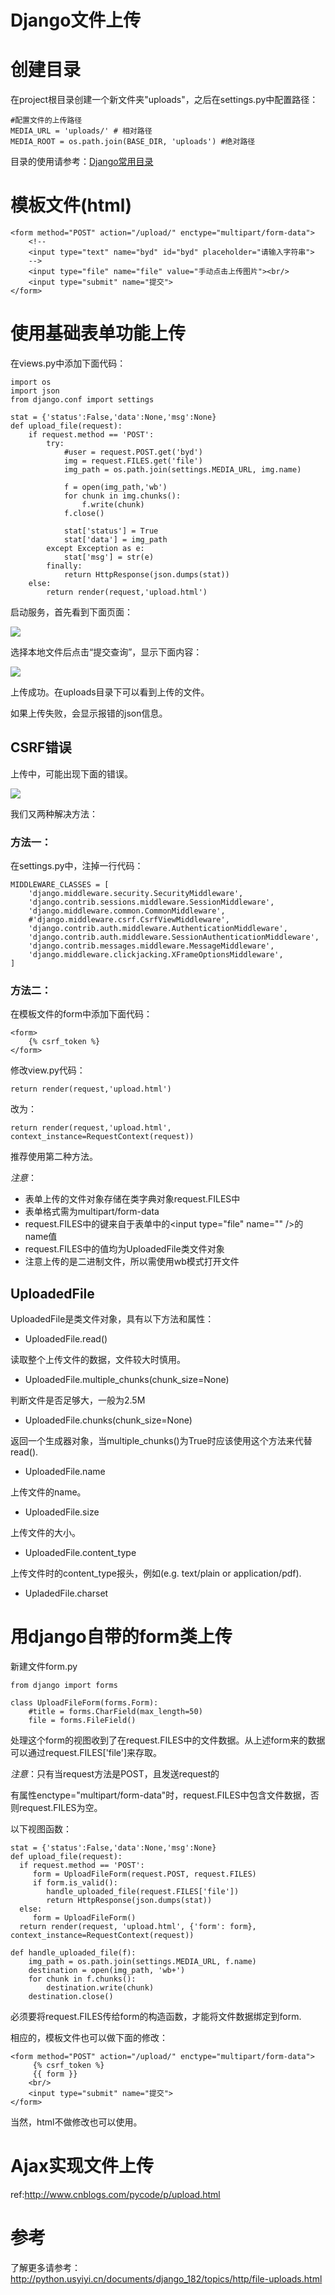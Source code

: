 # Django文件上传

# 创建目录

在project根目录创建一个新文件夹"uploads"，之后在settings.py中配置路径：

	#配置文件的上传路径
	MEDIA_URL = 'uploads/' # 相对路径
	MEDIA_ROOT = os.path.join(BASE_DIR, 'uploads') #绝对路径

目录的使用请参考：[Django常用目录](https://github.com/breakerthb/PythonStudy/blob/master/Resource/Django%20Study/django-folders.md)

# 模板文件(html)

    <form method="POST" action="/upload/" enctype="multipart/form-data">
        <!--
        <input type="text" name="byd" id="byd" placeholder="请输入字符串">
        -->
        <input type="file" name="file" value="手动点击上传图片"><br/>
        <input type="submit" name="提交">
    </form>
 
# 使用基础表单功能上传

在views.py中添加下面代码：

	import os
	import json
	from django.conf import settings
	
	stat = {'status':False,'data':None,'msg':None}
	def upload_file(request):
	    if request.method == 'POST':
	        try:
	            #user = request.POST.get('byd')
	            img = request.FILES.get('file')
	            img_path = os.path.join(settings.MEDIA_URL, img.name)
	            
	            f = open(img_path,'wb')
	            for chunk in img.chunks():
	                f.write(chunk)
	            f.close()
	                
	            stat['status'] = True
	            stat['data'] = img_path
	        except Exception as e:
	            stat['msg'] = str(e)
	        finally:
	            return HttpResponse(json.dumps(stat))
	    else:
	        return render(request,'upload.html')

启动服务，首先看到下面页面：

![](http://i.imgur.com/PuzXVCO.png)

选择本地文件后点击“提交查询”，显示下面内容：

![](http://i.imgur.com/JfykrDT.png)

上传成功。在uploads目录下可以看到上传的文件。

如果上传失败，会显示报错的json信息。

## CSRF错误

上传中，可能出现下面的错误。

![](http://i.imgur.com/m2hxfTA.png)

我们又两种解决方法：

### 方法一：

在settings.py中，注掉一行代码：

	MIDDLEWARE_CLASSES = [
	    'django.middleware.security.SecurityMiddleware',
	    'django.contrib.sessions.middleware.SessionMiddleware',
	    'django.middleware.common.CommonMiddleware',
	    #'django.middleware.csrf.CsrfViewMiddleware',
	    'django.contrib.auth.middleware.AuthenticationMiddleware',
	    'django.contrib.auth.middleware.SessionAuthenticationMiddleware',
	    'django.contrib.messages.middleware.MessageMiddleware',
	    'django.middleware.clickjacking.XFrameOptionsMiddleware',
	]

### 方法二：

在模板文件的form中添加下面代码：

	<form>
	    {% csrf_token %}
	</form>

修改view.py代码：

	return render(request,'upload.html')

改为：

	return render(request,'upload.html', context_instance=RequestContext(request))

推荐使用第二种方法。	

*注意*：

- 表单上传的文件对象存储在类字典对象request.FILES中
- 表单格式需为multipart/form-data
- request.FILES中的键来自于表单中的\<input type="file" name="" />的name值
- request.FILES中的值均为UploadedFile类文件对象
- 注意上传的是二进制文件，所以需使用wb模式打开文件

## UploadedFile

UploadedFile是类文件对象，具有以下方法和属性：

- UploadedFile.read()

读取整个上传文件的数据，文件较大时慎用。

- UploadedFile.multiple_chunks(chunk_size=None)

判断文件是否足够大，一般为2.5M

- UploadedFile.chunks(chunk_size=None)

返回一个生成器对象，当multiple_chunks()为True时应该使用这个方法来代替read().

- UploadedFile.name

上传文件的name。

- UploadedFile.size

上传文件的大小。

- UploadedFile.content_type

上传文件时的content_type报头，例如(e.g. text/plain or application/pdf). 

- UpladedFile.charset


# 用django自带的form类上传

新建文件form.py

	from django import forms
	
	class UploadFileForm(forms.Form):
	    #title = forms.CharField(max_length=50)
	    file = forms.FileField()

处理这个form的视图收到了在request.FILES中的文件数据。从上述form来的数据可以通过request.FILES['file']来存取。

*注意*：只有当request方法是POST，且发送request的<form>有属性enctype="multipart/form-data"时，request.FILES中包含文件数据，否则request.FILES为空。

以下视图函数：

	stat = {'status':False,'data':None,'msg':None}
	def upload_file(request):
	  if request.method == 'POST':
	     form = UploadFileForm(request.POST, request.FILES)
	     if form.is_valid():
	        handle_uploaded_file(request.FILES['file'])
	        return HttpResponse(json.dumps(stat))
	  else:
	     form = UploadFileForm()
	  return render(request, 'upload.html', {'form': form}, context_instance=RequestContext(request))
	
	def handle_uploaded_file(f):
	    img_path = os.path.join(settings.MEDIA_URL, f.name)
	    destination = open(img_path, 'wb+')
	    for chunk in f.chunks():
	        destination.write(chunk)
	    destination.close()

必须要将request.FILES传给form的构造函数，才能将文件数据绑定到form.

相应的，模板文件也可以做下面的修改：

	<form method="POST" action="/upload/" enctype="multipart/form-data">
         {% csrf_token %}
         {{ form }}
        <br/>
        <input type="submit" name="提交">
    </form>

当然，html不做修改也可以使用。

 
# Ajax实现文件上传

ref:<http://www.cnblogs.com/pycode/p/upload.html>

# 参考

了解更多请参考：
<http://python.usyiyi.cn/documents/django_182/topics/http/file-uploads.html>